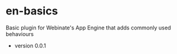 # en-basics
Basic plugin for Webinate's App Engine that adds commonly used behaviours

* version 0.0.1